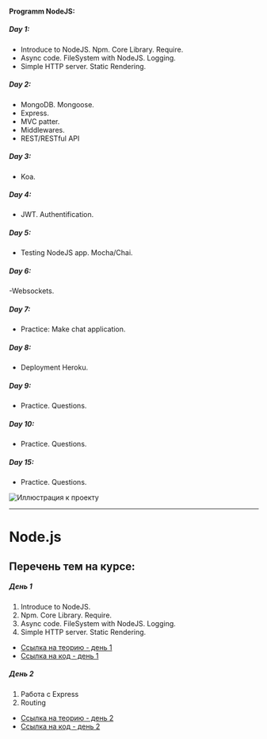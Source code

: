 #### Programm NodeJS:

##### Day 1: 
- Introduce to NodeJS. Npm. Core Library. Require.
- Async code. FileSystem with NodeJS. Logging.
- Simple HTTP server. Static Rendering.
##### Day 2: 
- MongoDB. Mongoose. 
- Express. 
- MVC patter. 
- Middlewares. 
- REST/RESTful API
##### Day 3: 
- Koa.
##### Day 4: 
- JWT. Authentification.
##### Day 5: 
- Testing NodeJS app. Mocha/Chai.
##### Day 6: 
-Websockets.
##### Day 7: 
- Practice: Make chat application.
##### Day 8: 
- Deployment Heroku.
##### Day 9: 
- Practice. Questions.
##### Day 10: 
- Practice. Questions.
##### Day 15: 
- Practice. Questions.


![Иллюстрация к проекту](https://raw.githubusercontent.com/NadyaHristuk/Node.js/master/nodehero.jpg)

---
# Node.js
## Перечень тем на курсе:
##### День 1
1. Introduce to NodeJS. 
2. Npm. Core Library. Require.
3. Async code. FileSystem with NodeJS. Logging.
4. Simple HTTP server. Static Rendering.
- [Ссылка на теорию - день 1](https://github.com/NadyaHristuk/Node.js/blob/master/Day_1/README.md "Ссылка на теорию - день 1")
- [Ссылка на код - день 1](https://github.com/NadyaHristuk/Node.js/tree/master/Day_1 "Ссылка на код - день 1")

##### День 2
1. Работа с Express
2. Routing
- [Ссылка на теорию - день 2](https://github.com/NadyaHristuk/Node.js/blob/master/Day_2/README.md "Ссылка на теорию - день 1")
- [Ссылка на код - день 2](https://github.com/NadyaHristuk/Node.js/tree/master/Day_2 "Ссылка на код - день 3")
